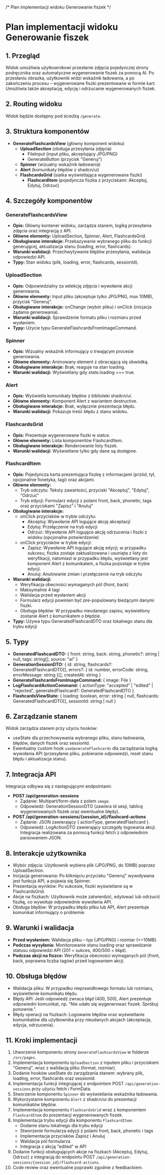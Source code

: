 /* Plan implementacji widoku Generowanie fiszek */
# Plan implementacji widoku Generowanie fiszek

## 1. Przegląd
Widok umożliwia użytkownikowi przesłanie zdjęcia pojedynczej strony podręcznika oraz automatyczne wygenerowanie fiszek za pomocą AI. Po przesłaniu obrazka, użytkownik widzi wskaźnik ładowania, a po zakończeniu procesu – wygenerowane fiszki prezentowane w formie kart. Umożliwia także akceptację, edycję i odrzucanie wygenerowanych fiszek.

## 2. Routing widoku
Widok będzie dostępny pod ścieżką `/generate`.

## 3. Struktura komponentów
- **GenerateFlashcardsView** (główny komponent widoku)
  - **UploadSection** (obsługa przesyłania zdjęcia)
    - FileInput (input pliku, akceptujący JPG/PNG)
    - GenerateButton (przycisk "Generuj")
  - **Spinner** (wizualny wskaźnik ładowania)
  - **Alert** (komunikaty błędów z shadcn/ui)
  - **FlashcardsGrid** (siatka wyświetlająca wygenerowane fiszki)
    - **FlashcardItem** (pojedyncza fiszka z przyciskami: Akceptuj, Edytuj, Odrzuć)

## 4. Szczegóły komponentów

### GenerateFlashcardsView
- **Opis:** Główny kontener widoku, zarządza stanem, logiką przesyłania zdjęcia oraz integracją z API.
- **Główne elementy:** UploadSection, Spinner, Alert, FlashcardsGrid.
- **Obsługiwane interakcje:** Przekazywanie wybranego pliku do funkcji generującej, aktualizacja stanu (loading, error, flashcards).
- **Warunki walidacji:** Przechwytywanie błędów przesyłania, walidacja odpowiedzi API.
- **Typy:** Stan widoku (plik, loading, error, flashcards, sessionId).

### UploadSection
- **Opis:** Odpowiedzialny za selekcję zdjęcia i wywołanie akcji generowania.
- **Główne elementy:** Input pliku (akceptuje tylko JPG/PNG, max 10MB), przycisk "Generuj".
- **Obsługiwane interakcje:** onChange (wybór pliku) i onClick (inicjacja żądania generowania).
- **Warunki walidacji:** Sprawdzenie formatu pliku i rozmiaru przed wysłaniem.
- **Typy:** Użycie typu GenerateFlashcardsFromImageCommand.

### Spinner
- **Opis:** Wizualny wskaźnik informujący o trwającym procesie generowania.
- **Główne elementy:** Animowany element z obracającą się obwódką.
- **Obsługiwane interakcje:** Brak; reaguje na stan loading.
- **Warunki walidacji:** Wyświetlany gdy state.loading === true.

### Alert
- **Opis:** Wyświetla komunikaty błędów z biblioteki shadcn/ui.
- **Główne elementy:** Komponent Alert z wariantem destructive.
- **Obsługiwane interakcje:** Brak, wyłącznie prezentacja błędu.
- **Warunki walidacji:** Pokazuje treść błędu z stanu widoku.

### FlashcardsGrid
- **Opis:** Prezentuje wygenerowane fiszki w siatce.
- **Główne elementy:** Lista komponentów FlashcardItem.
- **Obsługiwane interakcje:** Renderowanie listy fiszek.
- **Warunki walidacji:** Wyświetlane tylko gdy dane są dostępne.

### FlashcardItem
- **Opis:** Pojedyncza karta prezentująca fiszkę z informacjami (przód, tył, opcjonalnie fonetyka, tagi) oraz akcjami.
- **Główne elementy:** 
  - Tryb odczytu: Teksty zawartości, przyciski "Akceptuj", "Edytuj", "Odrzuć"
  - Tryb edycji: Formularz edycji z polami front, back, phonetic, tags oraz przyciskami "Zapisz" i "Anuluj"
- **Obsługiwane interakcje:** 
  - onClick przycisków w trybie odczytu:
    - Akceptuj: Wywołanie API logujące akcję akceptacji
    - Edytuj: Przełączenie na tryb edycji
    - Odrzuć: Wywołanie API logujące akcję odrzucenia i fiszki z widoku (opcjonalne potwierdzenie)
  - onClick przycisków w trybie edycji:
    - Zapisz: Wywołanie API logujące akcję edycji; w przypadku sukcesu, fiszka zostaje zaktualizowana i usunięta z listy do weryfikacji, natomiast w przypadku błędu, wyświetlany jest komponent Alert z komunikatem, a fiszka pozostaje w trybie edycji.
    - Anuluj: Anulowanie zmian i przełączenie na tryb odczytu
- **Warunki walidacji:** 
  - Weryfikacja obecności wymaganych pól (front, back)
  - Maksymalnie 4 tagi
  - Walidacja przed wysłaniem akcji
  - Formularz edycji powinien być pre-populowany bieżącymi danymi fiszki.
  - Obsługa błędów: W przypadku nieudanego zapisu, wyświetlony zostanie Alert z komunikatem o błędzie.
- **Typy:** Używa typu GeneratedFlashcardDTO oraz lokalnego stanu dla trybu edycji

## 5. Typy
- **GeneratedFlashcardDTO:** { front: string, back: string, phonetic?: string | null, tags: string[], source: "ai" }
- **GenerationSessionDTO:** { id: string, flashcards?: GeneratedFlashcardDTO[], errors?: { id: number, errorCode: string, errorMessage: string }[], createdAt: string }
- **GenerateFlashcardsFromImageCommand:** { image: File }
- **LogFlashcardActionCommand:** { actionType: "accepted" | "edited" | "rejected", generatedFlashcard?: GeneratedFlashcardDTO }
- **FlashcardsViewState:** { loading: boolean, error: string | null, flashcards: GeneratedFlashcardDTO[], sessionId: string | null }

## 6. Zarządzanie stanem
Widok zarządza stanem przy użyciu hooków:
- useState dla przechowywania wybranego pliku, stanu ładowania, błędów, danych fiszek oraz sessionId.
- Ewentualny custom hook `useGenerateFlashcards` dla zarządzania logiką wywołania API (przesyłanie pliku, pobieranie odpowiedzi, reset stanu błędu i aktualizacja stanu).

## 7. Integracja API
Integracja odbywa się z następującymi endpointami:
- **POST /api/generation-sessions**
  - Żądanie: Multipart/form-data z polem `image`.
  - Odpowiedź: GenerationSessionDTO (zawiera id sesji, tablicę wygenerowanych fiszek oraz ewentualne błędy).
- **POST /api/generation-sessions/{session_id}/flashcard-actions**
  - Żądanie: JSON zawierający { actionType, generatedFlashcard }.
  - Odpowiedź: LogActionDTO zawierający szczegóły logowania akcji.
Integracja realizowana za pomocą funkcji fetch z odpowiednim parsowaniem JSON.

## 8. Interakcje użytkownika
- Wybór zdjęcia: Użytkownik wybiera plik (JPG/PNG, do 10MB) poprzez UploadSection.
- Inicjacja generowania: Po kliknięciu przycisku "Generuj" wywoływana jest funkcja API, a pojawia się Spinner.
- Prezentacja wyników: Po sukcesie, fiszki wyświetlane są w FlashcardsGrid.
- Akcje na fiszkach: Użytkownik może zatwierdzić, edytować lub odrzucić fiszkę, co wywołuje odpowiednie wywołania API.
- Obsługa błędów: W przypadku błędu pliku lub API, Alert prezentuje komunikat informujący o problemie.

## 9. Warunki i walidacja
- **Przed wysłaniem:** Walidacja pliku – typ (JPG/PNG) i rozmiar (<=10MB).
- **Podczas wysyłania:** Monitorowanie stanu loading oraz sprawdzanie statusu odpowiedzi API (201 = sukces, 400/500 = błąd).
- **Podczas akcji na fiszce:** Weryfikacja obecności wymaganych pól (front, back, poprawna liczba tagów) przed logowaniem akcji.

## 10. Obsługa błędów
- Walidacja pliku: W przypadku nieprawidłowego formatu lub rozmiaru, wyświetlenie komunikatu błędu.
- Błędy API: Jeśli odpowiedź zwraca błąd (400, 500), Alert prezentuje odpowiedni komunikat, np. "Nie udało się wygenerować fiszek. Spróbuj ponownie.".
- Błędy operacji na fiszkach: Logowanie błędów oraz wyświetlanie komunikatów dla użytkownika przy nieudanych akcjach (akceptacja, edycja, odrzucenia).

## 11. Kroki implementacji
1. Utworzenie komponentu strony `GenerateFlashcardsView` w folderze `/src/pages`.
2. Implementacja komponentu `UploadSection` z inputem pliku i przyciskiem "Generuj", wraz z walidacją pliku (format, rozmiar).
3. Dodanie hooków useState do zarządzania stanem: wybrany plik, loading, error, flashcards oraz sessionId.
4. Implementacja funkcji integrującej z endpointem POST `/api/generation-sessions` przy użyciu fetch i FormData.
5. Stworzenie komponentu `Spinner` do wyświetlania wskaźnika ładowania.
6. Wykorzystanie komponentu `Alert` z shadcn/ui do prezentacji komunikatów błędów.
7. Implementacja komponentu `FlashcardsGrid` wraz z komponentem `FlashcardItem` do prezentacji wygenerowanych fiszek.
8. Implementacja trybu edycji dla komponentu `FlashcardItem`:
   - Dodanie stanu lokalnego dla trybu edycji
   - Stworzenie formularza edycji z polami front, back, phonetic i tags
   - Implementacja przycisków Zapisz i Anuluj
   - Walidacja pól formularza
   - Integracja z akcją "edited" w API
9. Dodanie funkcji obsługujących akcje na fiszkach (Akceptuj, Edytuj, Odrzuć) z integracją do endpointu POST `/api/generation-sessions/{session_id}/flashcard-actions`.
10. Code review oraz ewentualne poprawki zgodnie z feedbackiem. 